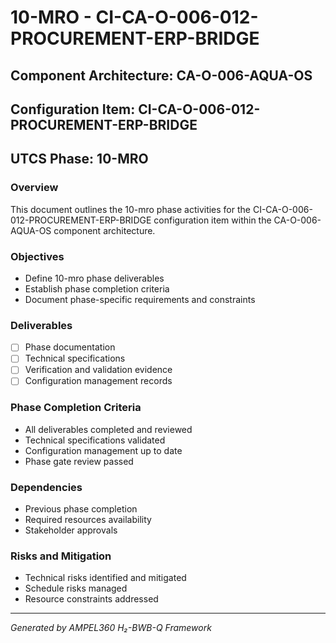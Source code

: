# 10-MRO - CI-CA-O-006-012-PROCUREMENT-ERP-BRIDGE

## Component Architecture: CA-O-006-AQUA-OS
## Configuration Item: CI-CA-O-006-012-PROCUREMENT-ERP-BRIDGE
## UTCS Phase: 10-MRO

### Overview
This document outlines the 10-mro phase activities for the CI-CA-O-006-012-PROCUREMENT-ERP-BRIDGE configuration item within the CA-O-006-AQUA-OS component architecture.

### Objectives
- Define 10-mro phase deliverables
- Establish phase completion criteria
- Document phase-specific requirements and constraints

### Deliverables
- [ ] Phase documentation
- [ ] Technical specifications
- [ ] Verification and validation evidence
- [ ] Configuration management records

### Phase Completion Criteria
- All deliverables completed and reviewed
- Technical specifications validated
- Configuration management up to date
- Phase gate review passed

### Dependencies
- Previous phase completion
- Required resources availability
- Stakeholder approvals

### Risks and Mitigation
- Technical risks identified and mitigated
- Schedule risks managed
- Resource constraints addressed

---
*Generated by AMPEL360 H₂-BWB-Q Framework*
